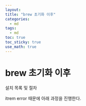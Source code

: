 ```yaml
---
layout: 
title: "brew 초기화 이후"
categories: 
  - md
tags:
  - md
toc: true
toc_sticky: true
use_math: true
---
```



# brew 초기화 이후
설치 목록 및 절차


itrem error 때문에 아래 과정을 진행한다.



